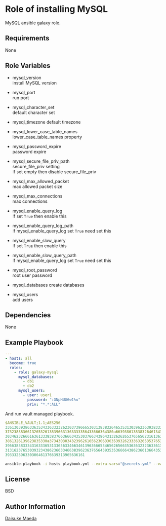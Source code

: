 Role of installing MySQL
=========

MySQL ansible galaxy role.

Requirements
------------

None

Role Variables
--------------

* mysql_version  
install MySQL version

* mysql_port  
run port

* mysql_character_set  
default character set

* mysql_timezone
default timezone

* mysql_lower_case_table_names  
lower_case_table_names property

* mysql_password_expire  
password expire

* mysql_secure_file_priv_path  
secure_file_priv setting  
If set empty then disable secure_file_priv

* mysql_max_allowed_packet  
max allowed packet size

* mysql_max_connections  
max connections

* mysql_enable_query_log  
If set `True` then enable this

* mysql_enable_query_log_path  
If mysql_enable_query_log set `True` need set this

* mysql_enable_slow_query  
If set `True` then enable this

* mysql_enable_slow_query_path    
If mysql_enable_query_log set `True` need set this

* mysql_root_password  
root user password

* mysql_databases
create databases

* mysql_users  
add users

Dependencies
------------

None

Example Playbook
----------------

```yml
---
- hosts: all
  become: true
  roles:
    - role: galaxy-mysql
      mysql_databases:
        - db1
        - db2
      mysql_users:
        - user: user1
          password: ":GNpHUG6w1%u"
          priv: "*.*:ALL"
```

And run vault managed playbook.  
```yml
$ANSIBLE_VAULT;1.1;AES256
33613039386336353433633232623037396665303138383264653531303962363938333163373430
3732383836613265326138396631363333356433666364380a663938613838326461343162646638
30346232666163613338383766366634353037663438643132626265376565623161363530663166
3861326139623835330a373430303432396261656230633035393262333632653537653536616133
39663838333431633365313365633466346139636665346562656635363632323633613639333937
31316237653039323438623663346638396236376564393535366664386236613664353231643863
393332396330306461376639313965636161
```

```bash
ansible-playbook -i hosts playbook.yml --extra-vars="@secrets.yml" --vault-password-file=.password
```

License
-------

BSD

Author Information
------------------

[Daisuke Maeda](https://github.com/dmae3 "Daisuke Maeda")
